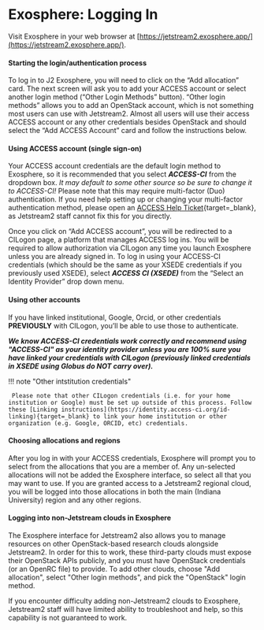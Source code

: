 # Exosphere: Logging In

Visit Exosphere in your web browser at [https://jetstream2.exosphere.app/](https://jetstream2.exosphere.app/).

#### Starting the login/authentication process

To log in to J2 Exosphere, you will need to click on the “Add allocation” card. The next screen will ask you to add your ACCESS account or select another login method (“Other Login Methods” button). “Other login methods” allows you to add an OpenStack account, which is not something most users can use with Jetstream2. Almost all users will use their access ACCESS account or any other credentials besides OpenStack and should select the “Add ACCESS Account” card and follow the instructions below.

#### Using ACCESS account (single sign-on)

Your ACCESS account credentials are the default login method to Exosphere, so it is recommended that you select ***ACCESS-CI*** from the dropdown box. *It may default to some other source so be sure to change it to ACCESS-CI!* Please note that this may require multi-factor (Duo) authentication. If you need help setting up or changing your multi-factor authentication method, please open an [ACCESS Help Ticket](https://support.access-ci.org/user/login?destination=/open-a-ticket){target=_blank}, as Jetstream2 staff cannot fix this for you directly.

Once you click on “Add ACCESS account”, you will be redirected to a CILogon page, a platform that manages ACCESS log ins. You will be required to allow authorization via CILogon any time you launch Exosphere unless you are already signed in. To log in using your ACCESS-CI credentials (which should be the same as your XSEDE credentials if you previously used XSEDE), select ***ACCESS CI (XSEDE)*** from the “Select an Identity Provider” drop down menu.

#### Using other accounts

If you have linked institutional, Google, Orcid, or other credentials **PREVIOUSLY** with CILogon, you’ll be able to use those to authenticate.

***We know ACCESS-CI credentials work correctly and recommend using "ACCESS-CI" as your identity provider unless you are 100% sure you have linked your credentials with CILogon (previously linked credentials in XSEDE using Globus do NOT carry over).***

!!! note "Other intstitution credentials"

     Please note that other CILogon credentials (i.e. for your home institution or Google) must be set up outside of this process. Follow these [Linking instructions](https://identity.access-ci.org/id-linking){target=_blank} to link your home institution or other organization (e.g. Google, ORCID, etc) credentials.

#### Choosing allocations and regions

After you log in with your ACCESS credentials, Exosphere will prompt you to select from the allocations that you are a member of. Any un-selected allocations will not be added the Exosphere interface, so select all that you may want to use. If you are granted access to a Jetstream2 regional cloud, you will be logged into those allocations in both the main (Indiana University) region and any other regions.

#### Logging into non-Jetstream clouds in Exosphere

The Exosphere interface for Jetstream2 also allows you to manage resources on other OpenStack-based research clouds alongside Jetstream2. In order for this to work, these third-party clouds must expose their OpenStack APIs publicly, and you must have OpenStack credentials (or an OpenRC file) to provide. To add other clouds, choose "Add allocation", select "Other login methods", and pick the "OpenStack" login method.

If you encounter difficulty adding non-Jetstream2 clouds to Exosphere, Jetstream2 staff will have limited ability to troubleshoot and help, so this capability is not guaranteed to work.
